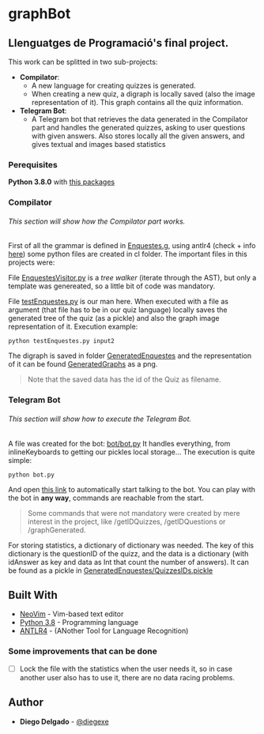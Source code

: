 # graphBot
## Llenguatges de Programació's final project.
This work can be splitted in two sub-projects:
  * **Compilator**:
    * A new language for creating quizzes is generated.
    * When creating a new quiz, a digraph is locally saved (also the image representation of it). This graph contains all the quiz information.
  * **Telegram Bot**:
    * A Telegram bot that retrieves the data generated in the Compilator part and handles the generated quizzes, asking to user questions with given answers. Also stores locally all the given answers, and gives textual and images based statistics
### Perequisites
**Python 3.8.0** with [this packages](requirements.txt)
### Compilator
###### This section will show how the Compilator part works.
First of all the grammar is defined in [Enquestes.g](cl/Enquestes.g), using antlr4 (check + info [here](https://gebakx.github.io/Python3/compiladors.html#2)) some python files are created in cl folder. The important files in this projects were:

File [EnquestesVisitor.py](cl/EnquestesVisitor.py) is a *tree walker* (iterate through the AST), but only a template was genereated, so a little bit of code was mandatory.

File [testEnquestes.py](cl/testEnquestes.py) is our man here. When executed with a file as argument (that file has to be in our quiz language) locally saves the generated tree of the quiz (as a pickle) and also the graph image representation of it.
Execution example:
```
python testEnquestes.py input2
```
The digraph is saved in folder [GeneratedEnquestes](GeneratedEnquestes) and the representation of it can be found [GeneratedGraphs](GeneratedGraphs) as a png. 
> Note that the saved data has the id of the Quiz as filename.
### Telegram Bot
###### This section will show how to execute the Telegram Bot.
A file was created for the bot: [bot/bot.py](bot.py)
It handles everything, from inlineKeyboards to getting our pickles local storage... 
The execution is quite simple:
```
python bot.py
```
And open [this link](https://t.me/DiegoDelgado_graphBot) to automatically start talking to the bot.
You can play with the bot in **any way**, commands are reachable from the start.
> Some commands that were not mandatory were created by mere interest in the project, like /getIDQuizzes, /getIDQuestions or /graphGenerated.

For storing statistics, a dictionary of dictionary was needed. The key of this dictionary is the questionID of the quizz, and the data is a dictionary (with idAnswer as key and data as Int that count the number of answers). It can be found as a pickle in [GeneratedEnquestes/QuizzesIDs.pickle](GeneratedEnquestes/StatsQuizzesIDs.pickle)

## Built With
* [NeoVim](https://neovim.io/) - Vim-based text editor
* [Python 3.8](https://www.python.org/downloads/release/python-380) - Programming language
* [ANTLR4](https://github.com/antlr/antlr4/blob/master/doc/python-target.md) - (ANother Tool for Language Recognition)

### Some improvements that can be done
- [ ] Lock the file with the statistics when the user needs it, so in case another user also has to use it, there are no data racing problems.

## Author
* **Diego Delgado** - [@diegexe](https://github.com/diegexe)



